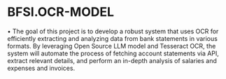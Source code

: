 # BFSI.OCR-MODEL
•	The goal of this project is to develop a robust system that uses OCR for efficiently extracting and analyzing data from bank statements in various formats. By leveraging Open Source LLM model and Tesseract OCR, the system will automate the process of fetching account statements via API, extract relevant details, and perform an in-depth analysis of salaries and expenses and invoices.
